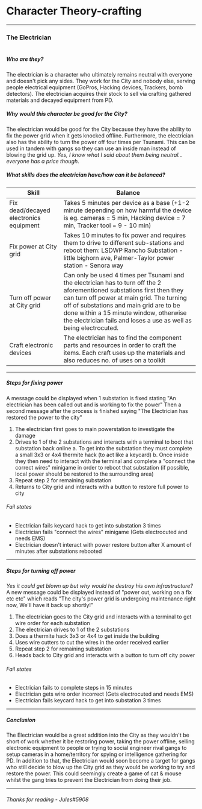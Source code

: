 # Character Theory-crafting
---
### The Electrician </br></br>
##### Who are they?
The electrician is a character who ultimately remains neutral with everyone and doesn't pick any sides. They work for the City and nobody else, serving people electrical equipment (GoPros, Hacking devices, Trackers, bomb detectors). The electrician acquires their stock to sell via crafting gathered materials and decayed equipment from PD.</br>
##### Why would this character be good for the City?
The electrician would be good for the City because they have the ability to fix the power grid when it gets knocked offline. Furthermore, the electrician also has the ability to turn the power off four times per Tsunami. This can be used in tandem with gangs so they can use an inside man instead of blowing the grid up. *Yes, I know what I said about them being neutral... everyone has a price though*.

##### What skills does the electrician have/how can it be balanced?
|Skill | Balance|
|------|--------|
| Fix dead/decayed electronics equipment| Takes 5 minutes per device as a base (+1-2 minute depending on how harmful the device is eg. cameras = 5 min, Hacking device = 7 min, Tracker tool = 9 - 10 min)
| Fix power at City grid | Takes 10 minutes to fix power and requires them to drive to different sub-stations and reboot them: LSDWP Rancho Substation - little bighorn ave, Palmer-Taylor power station - Senora way |
| Turn off power at City grid | Can only be used 4 times per Tsunami and the electrician has to turn off the 2 aforementioned substations first then they can turn off power at main grid. The turning off of substations and main grid are to be done within a 15 minute window, otherwise the electrician fails and loses a use as well as being electrocuted.|
| Craft electronic devices | The electrician has to find the component parts and resources in order to craft the items. Each craft uses up the materials and also reduces no. of uses on a toolkit |
---
##### Steps for fixing power
A message could be displayed when 1 substation is fixed stating "An electrician has been called out and is working to fix the power"
Then a second message after the process is finished saying "The Electrician has restored the power to the city"
1. The electrician first goes to main powerstation to investigate the damage
2. Drives to 1 of the 2 substations and interacts with a terminal to boot that substation back online
    a. To get into the substation they must complete a small 3x3 or 4x4 thermite hack (to act like a keycard)
    b. Once inside they then need to interact with the terminal and complete a "connect the correct wires" minigame in order to reboot that substation (if possible, local power should be restored to the surrounding area)
3. Repeat step 2 for remaining substation
4. Returns to City grid and interacts with a button to restore full power to city

###### Fail states
- Electrician fails keycard hack to get into substation 3 times
- Electrician fails "connect the wires" minigame (Gets electrocuted and needs EMS)
- Electrician doesn't interact with power restore button after X amount of minutes after substations rebooted
---
##### Steps for turning off power
*Yes it could get blown up but why would he destroy his own infrastructure?*</br>
A new message could be displayed instead of "power out, working on a fix etc etc" which reads "The city's power grid is undergoing maintenance right now, We'll have it back up shortly!"
1. The electrician goes to the City grid and interacts with a terminal to get wire order for each substation
2. The electrician drives to 1 of the 2 substations
3. Does a thermite hack 3x3 or 4x4 to get inside the building
4. Uses wire cutters to cut the wires in the order received earlier
5. Repeat step 2 for remaining substation
6. Heads back to City grid and interacts with a button to turn off city power
###### Fail states
- Electrician fails to complete steps in 15 minutes
- Electrician gets wire order incorrect (Gets electrocuted and needs EMS)
- Electrician fails keycard hack to get into substation 3 times
---
##### Conclusion
The Electrician would be a great addition into the City as they wouldn't be short of work whether it be restoring power, taking the power offline, selling electronic equipment to people or trying to social engineer rival gangs to setup cameras in a home/territory for spying or intelligence gathering for PD. In addition to that, the Electrician would soon become a target for gangs who still decide to blow up the City grid as they would be working to try and restore the power. This could seemingly create a game of cat & mouse whilst the gang tries to prevent the Electrician from doing their job.

---
###### Thanks for reading - Jules#5908
